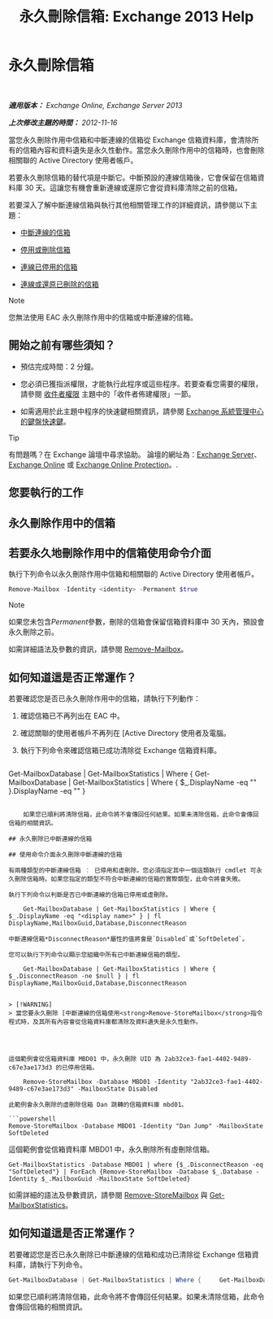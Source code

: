 ﻿---
title: '永久刪除信箱: Exchange 2013 Help'
TOCTitle: 永久刪除信箱
ms:assetid: df35765a-0bef-4561-9846-d91d69c0269c
ms:mtpsurl: https://technet.microsoft.com/zh-tw/library/JJ863440(v=EXCHG.150)
ms:contentKeyID: 50554101
ms.date: 05/21/2018
mtps_version: v=EXCHG.150
ms.translationtype: MT
---

# 永久刪除信箱

 

_**適用版本：** Exchange Online, Exchange Server 2013_

_**上次修改主題的時間：** 2012-11-16_

當您永久刪除作用中信箱和中斷連線的信箱從 Exchange 信箱資料庫，會清除所有的信箱內容和資料遺失是永久性動作。當您永久刪除作用中的信箱時，也會刪除相關聯的 Active Directory 使用者帳戶。

若要永久刪除信箱的替代項是中斷它。中斷預設的連線信箱後，它會保留在信箱資料庫 30 天。這讓您有機會重新連線或還原它會從資料庫清除之前的信箱。

若要深入了解中斷連線信箱與執行其他相關管理工作的詳細資訊，請參閱以下主題：

  - [中斷連線的信箱](disconnected-mailboxes-exchange-2013-help.md)

  - [停用或刪除信箱](disable-or-delete-a-mailbox-exchange-2013-help.md)

  - [連線已停用的信箱](connect-a-disabled-mailbox-exchange-2013-help.md)

  - [連線或還原已刪除的信箱](connect-or-restore-a-deleted-mailbox-exchange-2013-help.md)


> [!NOTE]  
> 您無法使用 EAC 永久刪除作用中的信箱或中斷連線的信箱。




## 開始之前有哪些須知？

  - 預估完成時間：2 分鐘。

  - 您必須已獲指派權限，才能執行此程序或這些程序。若要查看您需要的權限，請參閱 [收件者權限](recipients-permissions-exchange-2013-help.md) 主題中的「收件者佈建權限」一節。

  - 如需適用於此主題中程序的快速鍵相關資訊，請參閱 [Exchange 系統管理中心的鍵盤快速鍵](keyboard-shortcuts-in-the-exchange-admin-center-exchange-online-protection-help.md)。


> [!TIP]  
> 有問題嗎？在 Exchange 論壇中尋求協助。 論壇的網址為：<a href="https://go.microsoft.com/fwlink/p/?linkid=60612">Exchange Server</a>、 <a href="https://go.microsoft.com/fwlink/p/?linkid=267542">Exchange Online</a> 或 <a href="https://go.microsoft.com/fwlink/p/?linkid=285351">Exchange Online Protection</a>。.




## 您要執行的工作

## 永久刪除作用中的信箱

## 若要永久地刪除作用中的信箱使用命令介面

執行下列命令以永久刪除作用中信箱和相關聯的 Active Directory 使用者帳戶。

```powershell
Remove-Mailbox -Identity <identity> -Permanent $true
```


> [!NOTE]  
> 如果您未包含<em>Permanent</em>參數，刪除的信箱會保留信箱資料庫中 30 天內，預設會永久刪除之前。




如需詳細語法及參數的資訊，請參閱 [Remove-Mailbox](https://technet.microsoft.com/zh-tw/library/aa995948\(v=exchg.150\))。

## 如何知道這是否正常運作？

若要確認您是否已永久刪除作用中的信箱，請執行下列動作：

1.  確認信箱已不再列出在 EAC 中。

2.  確認關聯的使用者帳戶不再列在 \[Active Directory 使用者及電腦。

3.  執行下列命令來確認信箱已成功清除從 Exchange 信箱資料庫。
    
    ```powershell
Get-MailboxDatabase | Get-MailboxStatistics | Where {         Get-MailboxDatabase | Get-MailboxStatistics | Where { $_.DisplayName -eq "<display name>" }.DisplayName -eq "<display name>" }
```
    
    如果您已順利將清除信箱，此命令將不會傳回任何結果。如果未清除信箱，此命令會傳回信箱的相關資訊。

## 永久刪除已中斷連線的信箱

## 使用命令介面永久刪除中斷連線的信箱

有兩種類型的中斷連線信箱 ︰ 已停用和虛刪除。您必須指定其中一個這類執行 cmdlet 可永久刪除信箱時。如果您指定的類型不符合中斷連線的信箱的實際類型，此命令將會失敗。

執行下列命令以判斷是否已中斷連線的信箱已停用或虛刪除。

    Get-MailboxDatabase | Get-MailboxStatistics | Where { $_.DisplayName -eq "<display name>" } | fl DisplayName,MailboxGuid,Database,DisconnectReason

中斷連線信箱*DisconnectReason*屬性的值將會是`Disabled`或`SoftDeleted`。

您可以執行下列命令以顯示您組織中所有已中斷連線信箱的類型。

    Get-MailboxDatabase | Get-MailboxStatistics | Where { $_.DisconnectReason -ne $null } | fl DisplayName,MailboxGuid,Database,DisconnectReason


> [!WARNING]  
> 當您要永久刪除 [中斷連線的信箱使用<strong>Remove-StoreMailbox</strong>指令程式時，及其所有內容會從信箱資料庫都清除及資料遺失是永久性動作。




這個範例會從信箱資料庫 MBD01 中，永久刪除 UID 為 2ab32ce3-fae1-4402-9489-c67e3ae173d3 的已停用信箱。

    Remove-StoreMailbox -Database MBD01 -Identity "2ab32ce3-fae1-4402-9489-c67e3ae173d3" -MailboxState Disabled

此範例會永久刪除的虛刪除信箱 Dan 跳轉的信箱資料庫 mbd01。

```powershell
Remove-StoreMailbox -Database MBD01 -Identity "Dan Jump" -MailboxState SoftDeleted
```

這個範例會從信箱資料庫 MBD01 中，永久刪除所有虛刪除信箱。

    Get-MailboxStatistics -Database MBD01 | where {$_.DisconnectReason -eq "SoftDeleted"} | ForEach {Remove-StoreMailbox -Database $_.Database -Identity $_.MailboxGuid -MailboxState SoftDeleted}

如需詳細的語法及參數資訊，請參閱 [Remove-StoreMailbox](https://technet.microsoft.com/zh-tw/library/ff829913\(v=exchg.150\)) 與 [Get-MailboxStatistics](https://technet.microsoft.com/zh-tw/library/bb124612\(v=exchg.150\))。

## 如何知道這是否正常運作？

若要確認您是否已永久刪除已中斷連線的信箱和成功已清除從 Exchange 信箱資料庫，請執行下列命令。

```powershell
Get-MailboxDatabase | Get-MailboxStatistics | Where {     Get-MailboxDatabase | Get-MailboxStatistics | Where { $_.DisplayName -eq "<display name>" }.DisplayName -eq "<display name>" }
```

如果您已順利將清除信箱，此命令將不會傳回任何結果。如果未清除信箱，此命令會傳回信箱的相關資訊。

